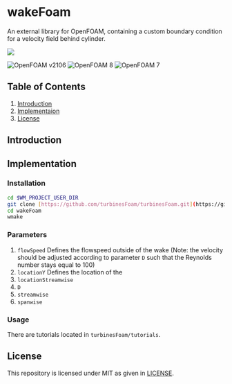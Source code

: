 # wakeFoam
An external library for OpenFOAM, containing a custom boundary condition for a velocity field behind cylinder.

<img src="https://img.shields.io/github/license/prabhuomkar/pytorch-cpp">

![OpenFOAM v2106](https://img.shields.io/badge/OpenFOAM-v2106-brightgreen.svg)
![OpenFOAM 8](https://img.shields.io/badge/OpenFOAM-8-brightgreen.svg)
![OpenFOAM 7](https://img.shields.io/badge/OpenFOAM-7-brightgreen.svg)

## Table of Contents

1. [Introduction](#introduction)
2. [Implementaion](#implementation)
3. [License](#license)

## Introduction

## Implementation

### Installation
```bash
cd $WM_PROJECT_USER_DIR
git clone [https://github.com/turbinesFoam/turbinesFoam.git](https://github.com/ComputationalDomain/wakeFoam.git)
cd wakeFoam
wmake
```

### Parameters
1. `flowSpeed` Defines the flowspeed outside of the wake (Note: the velocity should be adjusted according to parameter `D` such that the Reynolds number stays equal to 100)
2. `locationY` Defines the location of the 
3. `locationStreamwise`
4. `D`
5. `streamwise`
6. `spanwise`

### Usage
There are tutorials located in `turbinesFoam/tutorials`.

## License
This repository is licensed under MIT as given in [LICENSE](LICENSE).
